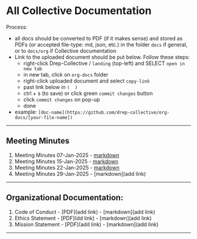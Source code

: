 # All Collective Documentation
Process:
  - all docs should be converted to PDF (if it makes sense) and stored as PDFs (or accepted file-type: md, json, etc.) in the folder `docs` if general, or to `docs/org` if Collective documentation
  - Link to the uploaded document should be put below. Follow these steps:
    - right-click Drep-Collective / `landing` (top-left) and SELECT `open in new tab`
    - in new tab, click on `org-docs` folder
    - right-click uploaded document and select `copy-link`
    - past link below in `(  )`
    - ctrl + s (to save) or click green `commit changes` button
    - click `commit changes` on pop-up
    - done
  - example: `[doc-name](https://github.com/drep-collective/org-docs/[your-file-name])`

--- 

## Meeting Minutes
1. Meeting Minutes 07-Jan-2025 - [markdown](https://github.com/DRep-Collective/Landing/blob/main/docs/MeetingMinutes_07-Jan-2025.md)
2. Meeting Minutes 15-Jan-2025 - [markdown](https://github.com/DRep-Collective/Landing/blob/main/docs/MeetingMinutes_15-Jan-2025.md)
3. Meeting Minutes 22-Jan-2025 - [markdown](https://github.com/DRep-Collective/Landing/blob/main/docs/MeetingMinutes_22-Jan-2025.md)
4. Meeting Minutes 29-Jan-2025 - [markdown](add link)

---

## Organizational Documentation:
1. Code of Conduct - [PDF](add link) - [markdown](add link)
2. Ethics Statement - [PDF](dd link) - [markdown](add link)
3. Mission Statement - [PDF](add link) - [markdown](add link)

---
